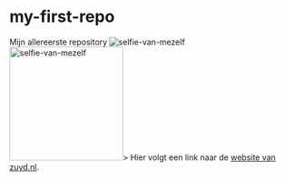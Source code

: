 # my-first-repo
Mijn allereerste repository
![selfie-van-mezelf](ruben-selfie.jpg)
<img src="ruben-selfie.jpg" width="200" alt="selfie-van-mezelf">>
Hier volgt een link naar de [website van zuyd.nl](https://www.zuyd.nl/).
